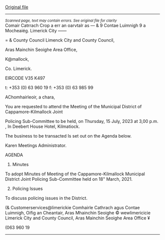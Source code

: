[Original file](https://www.limerick.ie/sites/default/files/media/documents/2021-07/00-agenda-15-07-2021-meeting-of-the-joint-policing-sub-committee-cappamore-kilmallock.pdf)

---
*<small>Scanned page, text may contain errors. See original file for clarity</small>*  
Comair Catrrach Crop a err
an oarvtalr as
— & 9 Contae Luimnigh 9 a Mocheaiég.
Limerick City ——

= & County Council Limenck City and County Council,

Aras Mainchin Seoighe Area Office,

K@mallock,

Co. Limerick.

EIRCODE V35 K497

t: +353 (0) 63 960 19
f: +353 (0) 63 985 99

AChomhairleoir, a chara,

You are requested to attend the Meeting of the Municipal District of Cappamore-Kilmallock Joint

Policing Sub-Committee to be held, on Thursday, 15 July, 2023 at 3,00 p.m. , In Deebert House
Hotel, Kilmatiock.

The business to be transacted Is set out on the Agenda below.

Karen
Meetings Administrator.

AGENDA
1. Minutes

To adopt Minutes of Meeting of the Cappamore-Kilmallock Municipal District Joint Policing
Sub-Committee held on 18" March, 2021.

2. Policing Issues

To discuss policing issues in the District.

(& Customerservices@limerickie
Comhairle Cathrach agus Contae Luimnigh, Oifig an Cheantair, Aras Mhainchin Seoighe © wewlimericicie
Limerick City and County Council, Aras Mainchin Seoighe Area Office ¥

(063 960 19


---
